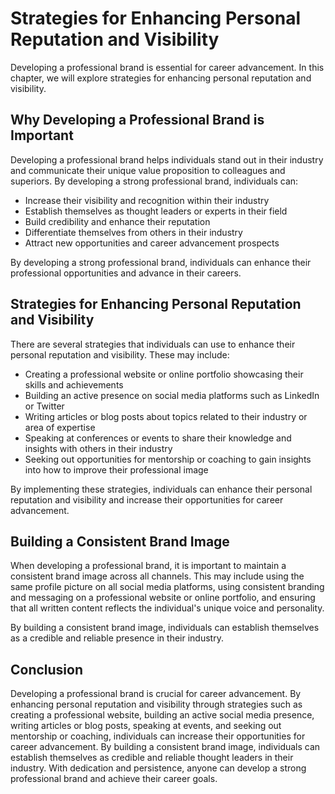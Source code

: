 Strategies for Enhancing Personal Reputation and Visibility
=======================================================================================================

Developing a professional brand is essential for career advancement. In this chapter, we will explore strategies for enhancing personal reputation and visibility.

Why Developing a Professional Brand is Important
------------------------------------------------

Developing a professional brand helps individuals stand out in their industry and communicate their unique value proposition to colleagues and superiors. By developing a strong professional brand, individuals can:

* Increase their visibility and recognition within their industry
* Establish themselves as thought leaders or experts in their field
* Build credibility and enhance their reputation
* Differentiate themselves from others in their industry
* Attract new opportunities and career advancement prospects

By developing a strong professional brand, individuals can enhance their professional opportunities and advance in their careers.

Strategies for Enhancing Personal Reputation and Visibility
-----------------------------------------------------------

There are several strategies that individuals can use to enhance their personal reputation and visibility. These may include:

* Creating a professional website or online portfolio showcasing their skills and achievements
* Building an active presence on social media platforms such as LinkedIn or Twitter
* Writing articles or blog posts about topics related to their industry or area of expertise
* Speaking at conferences or events to share their knowledge and insights with others in their industry
* Seeking out opportunities for mentorship or coaching to gain insights into how to improve their professional image

By implementing these strategies, individuals can enhance their personal reputation and visibility and increase their opportunities for career advancement.

Building a Consistent Brand Image
---------------------------------

When developing a professional brand, it is important to maintain a consistent brand image across all channels. This may include using the same profile picture on all social media platforms, using consistent branding and messaging on a professional website or online portfolio, and ensuring that all written content reflects the individual's unique voice and personality.

By building a consistent brand image, individuals can establish themselves as a credible and reliable presence in their industry.

Conclusion
----------

Developing a professional brand is crucial for career advancement. By enhancing personal reputation and visibility through strategies such as creating a professional website, building an active social media presence, writing articles or blog posts, speaking at events, and seeking out mentorship or coaching, individuals can increase their opportunities for career advancement. By building a consistent brand image, individuals can establish themselves as credible and reliable thought leaders in their industry. With dedication and persistence, anyone can develop a strong professional brand and achieve their career goals.
